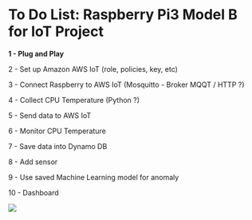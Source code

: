 # To Do List: Raspberry Pi3 Model B for IoT Project

<b>1 - Plug and Play</b>  

2 - Set up Amazon AWS IoT (role, policies, key, etc)  

3 - Connect Raspberry to AWS IoT (Mosquitto - Broker MQQT / HTTP ?)  

4 - Collect CPU Temperature (Python ?)  

5 - Send data to AWS IoT  

6 - Monitor CPU Temperature  

7 - Save data into Dynamo DB  

8 - Add sensor  

9 - Use saved Machine Learning model for anomaly  

10 - Dashboard  

<img src=https://github.com/RubensZimbres/Repo-2018/blob/master/Raspberry%20Pi3%20B%20-%20IoT%20Project/Pictures/Raspberry%20Pi3.png>
